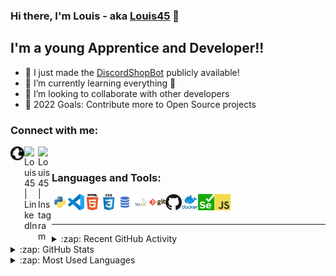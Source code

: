 ### Hi there, I'm Louis - aka [Louis45][website] 👋 

## I'm a young Apprentice and Developer!!

- 🔭 I just made the [DiscordShopBot](https://github.com/Luois45/DiscordShopBot) publicly available!
- 🌱 I’m currently learning everything 🤣
- 👯 I’m looking to collaborate with other developers
- 🥅 2022 Goals: Contribute more to Open Source projects

### Connect with me:

[<img align="left" alt="linktree.louis45.de" width="22px" src="https://raw.githubusercontent.com/iconic/open-iconic/master/svg/globe.svg" />][website]
[<img align="left" alt="Louis45 | LinkedIn" width="22px" src="https://cdn.jsdelivr.net/npm/simple-icons@v3/icons/linkedin.svg" />][linkedin]
[<img align="left" alt="Louis45 | Instagram" width="22px" src="https://cdn.jsdelivr.net/npm/simple-icons@v3/icons/instagram.svg" />][instagram]

<br />

### Languages and Tools:

[<img align="left" alt="Python" width="26px" src="https://raw.githubusercontent.com/github/explore/80688e429a7d4ef2fca1e82350fe8e3517d3494d/topics/python/python.png" />](https://github.com/topics/python)
[<img align="left" alt="Visual Studio Code" width="26px" src="https://raw.githubusercontent.com/github/explore/bbd48b997e8d0bef63f676eca4da5e1f76487b56/topics/visual-studio-code/visual-studio-code.png" />](https://github.com/topics/visual-studio-code)
[<img align="left" alt="HTML" width="26px" src="https://raw.githubusercontent.com/github/explore/80688e429a7d4ef2fca1e82350fe8e3517d3494d/topics/html/html.png" />](https://github.com/topics/html)
[<img align="left" alt="CSS" width="26px" src="https://raw.githubusercontent.com/github/explore/80688e429a7d4ef2fca1e82350fe8e3517d3494d/topics/css/css.png" />](https://github.com/topics/css)
[<img align="left" alt="SQL" width="26px" src="https://raw.githubusercontent.com/github/explore/80688e429a7d4ef2fca1e82350fe8e3517d3494d/topics/sql/sql.png" />](https://github.com/topics/sql)
[<img align="left" alt="MySQL" width="26px" src="https://raw.githubusercontent.com/github/explore/80688e429a7d4ef2fca1e82350fe8e3517d3494d/topics/mysql/mysql.png" />](https://github.com/topics/mysql)
[<img align="left" alt="Git" width="26px" src="https://raw.githubusercontent.com/github/explore/80688e429a7d4ef2fca1e82350fe8e3517d3494d/topics/git/git.png" />](https://github.com/topics/git)
[<img align="left" alt="GitHub" width="26px" src="https://raw.githubusercontent.com/github/explore/78df643247d429f6cc873026c0622819ad797942/topics/github/github.png" />](https://github.com/topics/github)
[<img align="left" alt="GitHub" width="26px" src="https://raw.githubusercontent.com/github/explore/80688e429a7d4ef2fca1e82350fe8e3517d3494d/topics/docker/docker.png" />](https://github.com/topics/docker)
[<img align="left" alt="Selenium" width="26px" src="https://raw.githubusercontent.com/github/explore/6c7084bb772f6fabaae377f5ae4a607594234ee6/topics/selenium/selenium.png" />](https://github.com/topics/selenium)
[<img align="left" alt="JavaScript" width="26px" src="https://raw.githubusercontent.com/github/explore/80688e429a7d4ef2fca1e82350fe8e3517d3494d/topics/javascript/javascript.png" />](https://github.com/topics/javascript)

<br />
<br />

---

<details>
  <summary>:zap: Recent GitHub Activity</summary>
  
<!--START_SECTION:activity-->
1. 🗣 Commented on [#29](https://github.com/Luois45/claim-free-steam-packages/issues/29) in [Luois45/claim-free-steam-packages](https://github.com/Luois45/claim-free-steam-packages)
2. ❗️ Closed issue [#27](https://github.com/Luois45/claim-free-steam-packages/issues/27) in [Luois45/claim-free-steam-packages](https://github.com/Luois45/claim-free-steam-packages)
3. 🗣 Commented on [#27](https://github.com/Luois45/claim-free-steam-packages/issues/27) in [Luois45/claim-free-steam-packages](https://github.com/Luois45/claim-free-steam-packages)
4. ❗️ Reopened issue [#27](https://github.com/Luois45/claim-free-steam-packages/issues/27) in [Luois45/claim-free-steam-packages](https://github.com/Luois45/claim-free-steam-packages)
5. 🎉 Merged PR [#28](https://github.com/Luois45/claim-free-steam-packages/pull/28) in [Luois45/claim-free-steam-packages](https://github.com/Luois45/claim-free-steam-packages)
6. ❗️ Closed issue [#27](https://github.com/Luois45/claim-free-steam-packages/issues/27) in [Luois45/claim-free-steam-packages](https://github.com/Luois45/claim-free-steam-packages)
7. 💪 Opened PR [#28](https://github.com/Luois45/claim-free-steam-packages/pull/28) in [Luois45/claim-free-steam-packages](https://github.com/Luois45/claim-free-steam-packages)
8. 🎉 Merged PR [#25](https://github.com/Luois45/claim-free-steam-packages/pull/25) in [Luois45/claim-free-steam-packages](https://github.com/Luois45/claim-free-steam-packages)
9. 🗣 Commented on [#25](https://github.com/Luois45/claim-free-steam-packages/issues/25) in [Luois45/claim-free-steam-packages](https://github.com/Luois45/claim-free-steam-packages)
10. 🗣 Commented on [#24](https://github.com/Luois45/claim-free-steam-packages/issues/24) in [Luois45/claim-free-steam-packages](https://github.com/Luois45/claim-free-steam-packages)
<!--END_SECTION:activity-->
  
</details>

<details>
  <summary>:zap: GitHub Stats</summary>
  <a href="https://github.com/Luois45?tab=repositories">
    <img align="center" alt="Louis45's GitHub Stats" src="https://github-readme-stats.vercel.app/api?username=Luois45&count_private=true&theme=tokyonight&show_icons=true" />
  </a>
</details>

<details>
  <summary>:zap: Most Used Languages</summary>
  <a href="https://github.com/Luois45?tab=repositories">
    <img align="center" alt="Louis45's Most Used Languages" src="https://github-readme-stats.vercel.app/api/top-langs/?username=Luois45&count_private=true&theme=tokyonight&layout=compact" />
  </a>
</details>

[website]: https://linktree.louis45.de/
[instagram]: https://rebrand.ly/instagram-45
[linkedin]: https://rebrand.ly/linkedin-45
